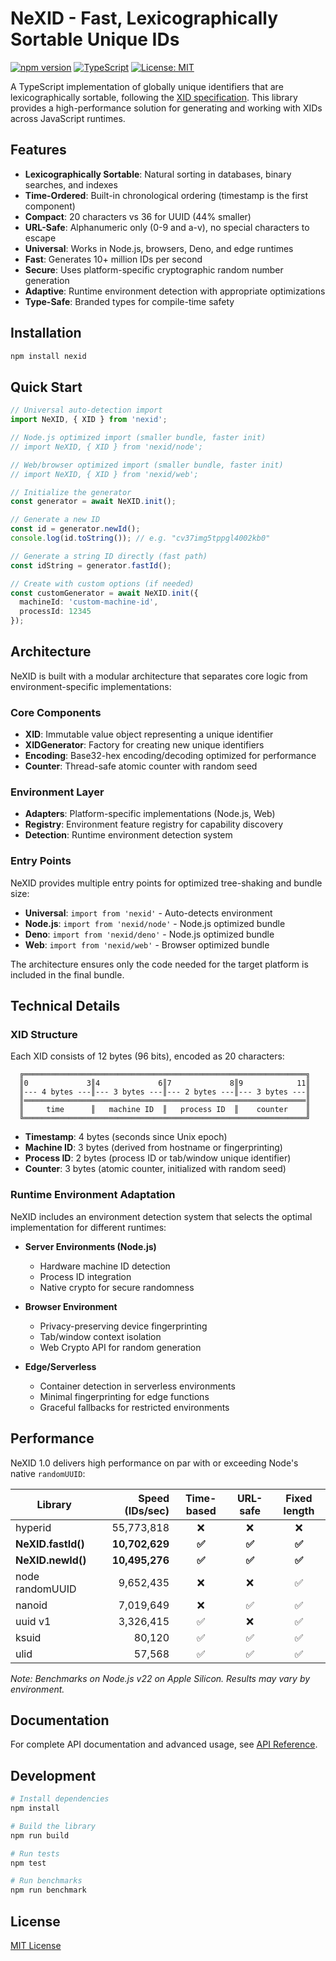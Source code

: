 # NeXID - Fast, Lexicographically Sortable Unique IDs

[![npm version](https://img.shields.io/npm/v/nexid.svg?style=flat&color=orange)](https://www.npmjs.com/package/nexid)
[![TypeScript](https://img.shields.io/badge/TypeScript-5.0%2B-blue)](https://www.typescriptlang.org/)
[![License: MIT](https://img.shields.io/badge/License-MIT-green.svg)](https://opensource.org/licenses/MIT)

A TypeScript implementation of globally unique identifiers that are lexicographically sortable, following the [XID specification](https://github.com/rs/xid). This library provides a high-performance solution for generating and working with XIDs across JavaScript runtimes.

## Features

- **Lexicographically Sortable**: Natural sorting in databases, binary searches, and indexes
- **Time-Ordered**: Built-in chronological ordering (timestamp is the first component)
- **Compact**: 20 characters vs 36 for UUID (44% smaller)
- **URL-Safe**: Alphanumeric only (0-9 and a-v), no special characters to escape
- **Universal**: Works in Node.js, browsers, Deno, and edge runtimes
- **Fast**: Generates 10+ million IDs per second
- **Secure**: Uses platform-specific cryptographic random number generation
- **Adaptive**: Runtime environment detection with appropriate optimizations
- **Type-Safe**: Branded types for compile-time safety

## Installation

```bash
npm install nexid
```

## Quick Start

```typescript
// Universal auto-detection import
import NeXID, { XID } from 'nexid';

// Node.js optimized import (smaller bundle, faster init)
// import NeXID, { XID } from 'nexid/node';

// Web/browser optimized import (smaller bundle, faster init)
// import NeXID, { XID } from 'nexid/web';

// Initialize the generator
const generator = await NeXID.init();

// Generate a new ID
const id = generator.newId();
console.log(id.toString()); // e.g. "cv37img5tppgl4002kb0"

// Generate a string ID directly (fast path)
const idString = generator.fastId();

// Create with custom options (if needed)
const customGenerator = await NeXID.init({
  machineId: 'custom-machine-id',
  processId: 12345
});
```

## Architecture

NeXID is built with a modular architecture that separates core logic from environment-specific implementations:

### Core Components

- **XID**: Immutable value object representing a unique identifier
- **XIDGenerator**: Factory for creating new unique identifiers
- **Encoding**: Base32-hex encoding/decoding optimized for performance
- **Counter**: Thread-safe atomic counter with random seed

### Environment Layer

- **Adapters**: Platform-specific implementations (Node.js, Web)
- **Registry**: Environment feature registry for capability discovery
- **Detection**: Runtime environment detection system

### Entry Points

NeXID provides multiple entry points for optimized tree-shaking and bundle size:

- **Universal**: `import from 'nexid'` - Auto-detects environment
- **Node.js**: `import from 'nexid/node'` - Node.js optimized bundle
- **Deno**: `import from 'nexid/deno'` - Node.js optimized bundle
- **Web**: `import from 'nexid/web'` - Browser optimized bundle

The architecture ensures only the code needed for the target platform is included in the final bundle.

## Technical Details

### XID Structure

Each XID consists of 12 bytes (96 bits), encoded as 20 characters:

```
  ╔═══════════════════════════════════════════════════════════════╗
  ║0             3║4             6║7             8║9            11║
  ║--- 4 bytes ---║--- 3 bytes ---║--- 2 bytes ---║--- 3 bytes ---║
  ║═══════════════════════════════════════════════════════════════║
  ║     time      ║   machine ID  ║   process ID  ║    counter    ║
  ╚═══════════════════════════════════════════════════════════════╝
```

- **Timestamp**: 4 bytes (seconds since Unix epoch)
- **Machine ID**: 3 bytes (derived from hostname or fingerprinting)
- **Process ID**: 2 bytes (process ID or tab/window unique identifier)
- **Counter**: 3 bytes (atomic counter, initialized with random seed)

### Runtime Environment Adaptation

NeXID includes an environment detection system that selects the optimal implementation for different runtimes:

- **Server Environments (Node.js)**
  - Hardware machine ID detection
  - Process ID integration
  - Native crypto for secure randomness

- **Browser Environment**
  - Privacy-preserving device fingerprinting
  - Tab/window context isolation
  - Web Crypto API for random generation

- **Edge/Serverless**
  - Container detection in serverless environments
  - Minimal fingerprinting for edge functions
  - Graceful fallbacks for restricted environments

## Performance

NeXID 1.0 delivers high performance on par with or exceeding Node's native `randomUUID`:

| Library            | Speed (IDs/sec) | Time-based | URL-safe | Fixed length |
| ------------------ | --------------: | :--------: | :------: | :----------: |
| hyperid            |      55,773,818 |     ❌     |    ❌    |      ❌      |
| **NeXID.fastId()** |  **10,702,629** |   **✅**   |  **✅**  |    **✅**    |
| **NeXID.newId()**  |  **10,495,276** |   **✅**   |  **✅**  |    **✅**    |
| node randomUUID    |       9,652,435 |     ❌     |    ❌    |      ✅      |
| nanoid             |       7,019,649 |     ❌     |    ✅    |      ✅      |
| uuid v1            |       3,326,415 |     ✅     |    ❌    |      ✅      |
| ksuid              |          80,120 |     ✅     |    ✅    |      ✅      |
| ulid               |          57,568 |     ✅     |    ✅    |      ✅      |

_Note: Benchmarks on Node.js v22 on Apple Silicon. Results may vary by environment._

## Documentation

For complete API documentation and advanced usage, see [API Reference](docs/api.md).

## Development

```bash
# Install dependencies
npm install

# Build the library
npm run build

# Run tests
npm test

# Run benchmarks
npm run benchmark
```

## License

[MIT License](LICENSE)
